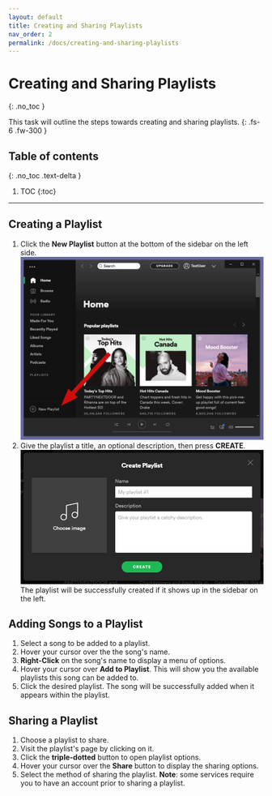 ```yaml
---
layout: default
title: Creating and Sharing Playlists
nav_order: 2
permalink: /docs/creating-and-sharing-playlists
---
```


# Creating and Sharing Playlists
{: .no_toc }


This task will outline the steps towards creating and sharing playlists.
{: .fs-6 .fw-300 }

## Table of contents
{: .no_toc .text-delta }

1. TOC
{:toc}

---

## Creating a Playlist

1. Click the **New Playlist** button at the bottom of the sidebar on the left side.
![New Playlist](https://github.com/kanmatthew/Matt-test-docs/blob/gh-pages/assets/images/pointing-to-playlist.png?raw=true "New Playlist Button")
2. Give the playlist a title, an optional description, then press **CREATE**.
![Create Playlist](https://github.com/kanmatthew/Matt-test-docs/blob/gh-pages/assets/images/create-playlist.PNG?raw=true "Creating Playlist")
The playlist will be successfully created if it shows up in the sidebar on the left.

## Adding Songs to a Playlist

1. Select a song to be added to a playlist.
2. Hover your cursor over the the song's name.
3. **Right-Click** on the song's name to display a menu of options.
4. Hover your cursor over **Add to Playlist**. This will show you the available playlists this song can be added to.
5. Click the desired playlist. The song will be successfully added when it appears within the playlist.

## Sharing a Playlist

1. Choose a playlist to share.
2. Visit the playlist's page by clicking on it.
3. Click the **triple-dotted** button to open playlist options.
4. Hover your cursor over the **Share** button to display the sharing options.
5. Select the method of sharing the playlist.
  **Note**: some services require you to have an account prior to sharing a playlist.
